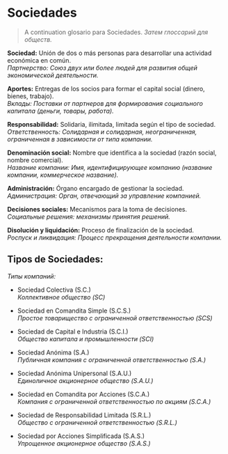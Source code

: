 # Sociedades

> A continuation glosario para Sociedades.
> *Затем глоссарий для обществ.*

**Sociedad:** Unión de dos o más personas para desarrollar una actividad económica en común.  
*Партнерство: Союз двух или более людей для развития общей экономической деятельности.*

**Aportes:** Entregas de los socios para formar el capital social (dinero, bienes, trabajo).  
*Вклады: Поставки от партнеров для формирования социального капитала (деньги, товары, работа).*

**Responsabilidad:** Solidaria, ilimitada, limitada según el tipo de sociedad.  
*Ответственность: Солидарная и солидарная, неограниченная, ограниченная в зависимости от типа компании.*

**Denominación social:** Nombre que identifica a la sociedad (razón social, nombre comercial).  
*Название компании: Имя, идентифицирующее компанию (название компании, коммерческое название).*

**Administración:** Órgano encargado de gestionar la sociedad.  
*Администрация: Орган, отвечающий за управление компанией.*

**Decisiones sociales:** Mecanismos para la toma de decisiones.  
*Социальные решения: механизмы принятия решений.*

**Disolución y liquidación:** Proceso de finalización de la sociedad.  
*Роспуск и ликвидация: Процесс прекращения деятельности компании.*

## Tipos de Sociedades:  
*Типы компаний:*

- Sociedad Colectiva (S.C.)  
    *Коллективное общество (SC)*
    
- Sociedad en Comandita Simple (S.C.S.)  
    *Простое товарищество с ограниченной ответственностью (SCS)*
    
- Sociedad de Capital e Industria (S.C.I.)  
    *Общество капитала и промышленности (SCI)*
    
- Sociedad Anónima (S.A.)  
    *Публичная компания с ограниченной ответственностью (S.A.)*
    
- Sociedad Anónima Unipersonal (S.A.U.)  
    *Единоличное акционерное общество (S.A.U.)*
    
- Sociedad en Comandita por Acciones (S.C.A.)  
    *Компания с ограниченной ответственностью по акциям (S.C.A.)*
    
- Sociedad de Responsabilidad Limitada (S.R.L.)  
    *Общество с ограниченной ответственностью (S.R.L.)*
    
- Sociedad por Acciones Simplificada (S.A.S.)  
    *Упрощенное акционерное общество (S.A.S.)*